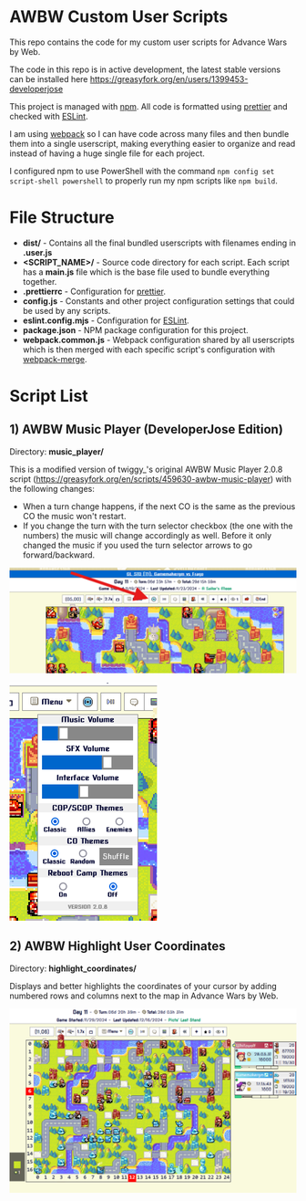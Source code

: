 # AWBW Custom User Scripts
This repo contains the code for my custom user scripts for Advance Wars by Web.

The code in this repo is in active development, the latest stable versions can be installed here https://greasyfork.org/en/users/1399453-developerjose

This project is managed with [npm](https://www.npmjs.com/). All code is formatted using [prettier](https://prettier.io) and checked with [ESLint](https://eslint.org/).

I am using [webpack](https://webpack.js.org/) so I can have code across many files and then bundle them into a single userscript, making everything easier to organize and read instead of having a huge single file for each project.

I configured npm to use PowerShell with the command ```npm config set script-shell powershell``` to properly run my npm scripts like ```npm build```.

# File Structure
* **dist/** - Contains all the final bundled userscripts with filenames ending in **.user.js**
* **<SCRIPT_NAME>/** - Source code directory for each script. Each script has a **main.js** file which is the base file used to bundle everything together.
* **.prettierrc** - Configuration for [prettier](https://prettier.io).
* **config.js** - Constants and other project configuration settings that could be used by any scripts.
* **eslint.config.mjs** - Configuration for [ESLint](https://eslint.org/).
* **package.json** - NPM package configuration for this project.
* **webpack.common.js** - Webpack configuration shared by all userscripts which is then merged with each specific script's configuration with [webpack-merge](https://www.npmjs.com/package/webpack-merge).

# Script List
## 1) AWBW Music Player (DeveloperJose Edition)
Directory: **music_player/**

This is a modified version of twiggy_'s original AWBW Music Player 2.0.8 script (https://greasyfork.org/en/scripts/459630-awbw-music-player) with the following changes:
* When a turn change happens, if the next CO is the same as the previous CO the music won't restart.
* If you change the turn with the turn selector checkbox (the one with the numbers) the music will change accordingly as well. Before it only changed the music if you used the turn selector arrows to go forward/backward.

![Picture of the music player icon on the browser](./AWBW_Music_Player_1.png)

![Picture of the music player settings](./AWBW_Music_Player_2.png)

## 2) AWBW Highlight User Coordinates
Directory: **highlight_coordinates/**

Displays and better highlights the coordinates of your cursor by adding numbered rows and columns next to the map in Advance Wars by Web.

![Picture of the added coordinates next to the map](./AWBW_Highlight_Coordinates.png)
